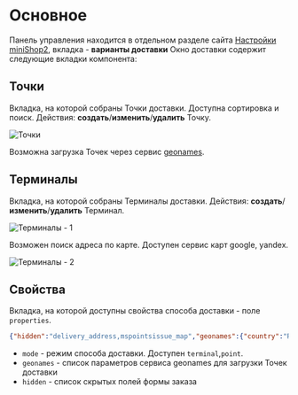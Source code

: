 # Основное

Панель управления находится в отдельном разделе сайта [Настройки miniShop2][01020104], вкладка - **варианты доставки**
Окно доставки содержит следующие вкладки компонента:

## Точки

Вкладка, на которой собраны Точки доставки. Доступна сортировка и поиск.
Действия: **создать**/**изменить**/**удалить** Точку.

![Точки](https://file.modx.pro/files/2/8/8/2885b4e4512e4f93904d1752e3a67513.png)

Возможна загрузка Точек через сервис [geonames](http://www.geonames.org).

## Терминалы

Вкладка, на которой собраны Терминалы доставки.
Действия: **создать**/**изменить**/**удалить** Терминал.

![Терминалы - 1](https://file.modx.pro/files/1/5/8/1582155fa31727cef0b3796e92d65411.png)

Возможен поиск адреса по карте. Доступен сервис карт google, yandex.

![Терминалы - 2](https://file.modx.pro/files/2/c/f/2cff73134c3033e1af829730ab6e8984.png)

## Свойства

Вкладка, на которой доступны свойства способа доставки - поле `properties`.

```json
{"hidden":"delivery_address,mspointsissue_map","geonames":{"country":"RU","cities":"cities15000"},"mode":"point"}
```

- `mode` - режим способа доставки. Доступен `terminal`,`point`.
- `geonames` - список параметров сервиса geonames для загрузки Точек доставки
- `hidden` - список скрытых полей формы заказа

[01020104]: /components/minishop2/interface/settings

